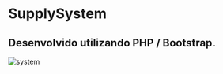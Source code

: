 # SupplySystem

## Desenvolvido utilizando PHP / Bootstrap.

<img src="https://i.ibb.co/4tMy5wt/supplysystem.png" alt="system" border="0">